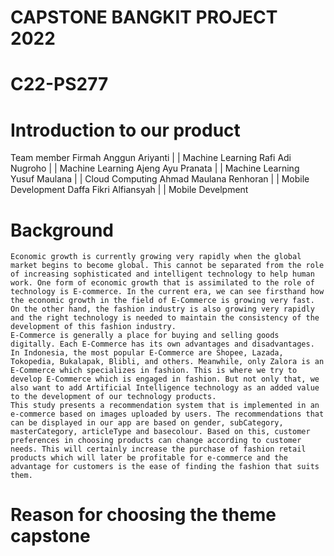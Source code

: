 # CAPSTONE BANGKIT PROJECT 2022
# C22-PS277

# Introduction to our product
Team member 
  Firmah Anggun Ariyanti | | Machine Learning 
  Rafi Adi Nugroho | | Machine Learning 
  Ajeng Ayu Pranata | | Machine Learning 
  Yusuf Maulana | | Cloud Computing 
  Ahmad Maulana Renhoran | | Mobile Development
  Daffa Fikri Alfiansyah | | Mobile Develpment 

# Background
	Economic growth is currently growing very rapidly when the global market begins to become global. This cannot be separated from the role of increasing sophisticated and intelligent technology to help human work. One form of economic growth that is assimilated to the role of technology is E-commerce. In the current era, we can see firsthand how the economic growth in the field of E-Commerce is growing very fast. On the other hand, the fashion industry is also growing very rapidly and the right technology is needed to maintain the consistency of the development of this fashion industry.
	E-Commerce is generally a place for buying and selling goods digitally. Each E-Commerce has its own advantages and disadvantages. In Indonesia, the most popular E-Commerce are Shopee, Lazada, Tokopedia, Bukalapak, Blibli, and others. Meanwhile, only Zalora is an E-Commerce which specializes in fashion. This is where we try to develop E-Commerce which is engaged in fashion. But not only that, we also want to add Artificial Intelligence technology as an added value to the development of our technology products.
	This study presents a recommendation system that is implemented in an e-commerce based on images uploaded by users. The recommendations that can be displayed in our app are based on gender, subCategory, masterCategory, articleType and basecolour. Based on this, customer preferences in choosing products can change according to customer needs. This will certainly increase the purchase of fashion retail products which will later be profitable for e-commerce and the advantage for customers is the ease of finding the fashion that suits them. 

# Reason for choosing the theme capstone 

